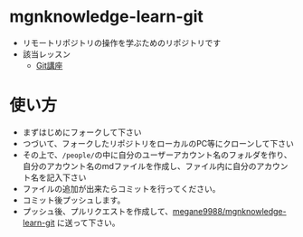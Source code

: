 # mgnknowledge-learn-git

- リモートリポジトリの操作を学ぶためのリポジトリです
- 該当レッスン
    - [Git講座](https://mgnknowledge.shiesowa.com/courses/git-guide/)
    
# 使い方

- まずはじめにフォークして下さい
- つづいて、フォークしたリポジトリをローカルのPC等にクローンして下さい
- その上で、`/people/`の中に自分のユーザーアカウント名のフォルダを作り、自分のアカウント名のmdファイルを作成し、ファイル内に自分のアカウント名を記入下さい
- ファイルの追加が出来たらコミットを行ってください。
- コミット後プッシュします。
- プッシュ後、プルリクエストを作成して、[megane9988/mgnknowledge-learn-git](https://github.com/megane9988/mgnknowledge-learn-git) に送って下さい。
